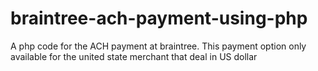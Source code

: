 # braintree-ach-payment-using-php
A php code for the ACH payment at braintree. This payment option only available for the united state merchant that deal in US dollar 
